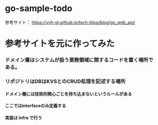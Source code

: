 # go-sample-todo

参考サイト：
https://yyh-gl.github.io/tech-blog/blog/go_web_api/

# 参考サイトを元に作ってみた

### ドメイン層はシステムが扱う業務領域に関するコードを置く場所である。

### リポジトリはDBはKVSとのCRUD処理を記述する場所
#### ドメイン層には技術的関心ごとを持ち込まないというルールがある
#### ここではinterfaceのみ定義する
#### 実装は infra で行う